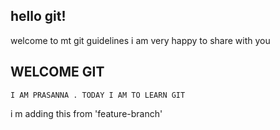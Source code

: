 ## hello git!

welcome to mt git guidelines i am very happy to share with you

## WELCOME GIT

    I AM PRASANNA . TODAY I AM TO LEARN GIT

i m adding this from 'feature-branch'
